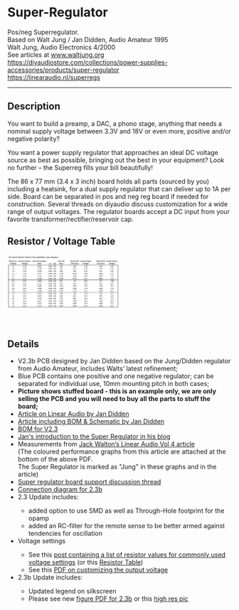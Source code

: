 # Super-Regulator
Pos/neg Superregulator.   
Based on Walt Jung / Jan Didden, Audio Amateur 1995   
Walt Jung, Audio Electronics 4/2000   
See articles at www.waltjung.org  
https://diyaudiostore.com/collections/power-supplies-accessories/products/super-regulator  
https://linearaudio.nl/superregs  

----  

<h2>Description</h2>
<p>You want to build a preamp, a DAC, a phono stage, anything that needs a nominal supply voltage between 3.3V and 18V or even more, positive and/or negative polarity?</p>
<p>You want a power supply regulator that approaches an ideal DC voltage source as best as possible, bringing out the best in your equipment? Look no further – the Superreg fills your bill beautifully!</p>
<p>The 86 x 77 mm (3.4 x 3 inch) board holds all parts (sourced by you) including a heatsink, for a dual supply regulator that can deliver up to 1A per side. Board can be separated in pos and neg reg board if needed for construction. Several threads on diyaudio discuss customization for a wide range of output voltages. The regulator boards accept a DC input from your favorite transformer/rectifier/reservoir cap.</span></p>
<h2>Resistor / Voltage Table</span></h2>
<p><a href="docs/Example_Super_Regulator_Calculations_for_Resistor_Values_v5.pdf"><img width="50%" src="docs/Example_Super_Regulator_Calculations_for_Resistor_Values_v5.png" alt="Example Resistor Values"></a></p>
<p>&nbsp;&nbsp;</p>
<h2>Details</h2>
</div>
<ul>
<li>V2.3b PCB designed by Jan Didden based on the Jung/Didden regulator from Audio Amateur, includes Walts’ latest refinement;</li>
<li>Blue PCB contains one positive and one negative regulator; can be separated for individual use, 10mm mounting pitch in both cases;</li>
<li><strong>Picture shows stuffed board - this is an example only, we are only selling the PCB and you will need to buy all the parts to stuff the board;</strong></li>
<li><a href="http://linearaudio.nl/superregs">Article on Linear Audio by Jan Didden</a></li>
<li><a href="docs/superreg article V2.3.pdf">Article including BOM &amp; Schematic by Jan Didden</a></li>
<li><a href="docs/superreg_V2.3_BOM.png">BOM for V2.3</a></li>
<li><a href="https://www.diyaudio.com/archive/blogs/comments/comment3647.html">Jan's introduction to the Super Regulator in his blog</a></li>
<li>Measurements from <a href="docs/John_Walton_regulator_tests.pdf">Jack Walton’s Linear Audio Vol 4 article</a>&nbsp;</li>
(The coloured performance graphs from this article are attached at the bottom of the above PDF. <br />The Super Regulator is marked as "Jung" in these graphs and in the article)
<li><a href="http://www.diyaudio.com/forums/diyaudio-store/247281-super-regulator.html">Super regulator board support discussion thread</a></li>
<li><a href="hardware/superreg_V2.3b_fig_2.pdf">Connection diagram for 2.3b</a></li>
<li>2.3 Update includes:</li>
<ul>
<li>added option to use SMD as well as Through-Hole footprint for the opamp</li>
<li>added an RC-filter for the remote sense to be better armed against tendencies for oscillation</li>
</ul>
<li>Voltage settings</li>
<ul>
<li>See this&nbsp;<a href="https://www.diyaudio.com/forums/the-diyaudio-store/247281-super-regulator-post6628064.html">post containing a list of resistor values for commonly used voltage settings</a> (or this <a href="docs/Example_Super_Regulator_Calculations_for_Resistor_Values_v5.pdf">Resistor Table</a>)
</li>
<li>See this <a href="docs/Superreg_customizing_r2.pdf">PDF on customizing the output voltage</a>
</li>
</ul>
<li>2.3b Update includes:</li>
<ul>
<li>Updated legend on silkscreen</li>
<li>Please see new <a href="hardware/superreg_V2.3b_fig_2.pdf">figure PDF for 2.3b</a> or this <a href="hardware/superreg-PCB_v2.3b.png">high res pic</a>
